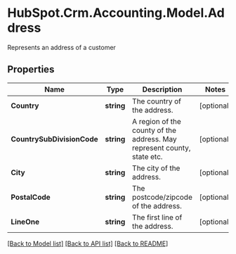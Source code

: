 # HubSpot.Crm.Accounting.Model.Address
Represents an address of a customer

## Properties

Name | Type | Description | Notes
------------ | ------------- | ------------- | -------------
**Country** | **string** | The country of the address. | [optional] 
**CountrySubDivisionCode** | **string** | A region of the county of the address.  May represent county, state etc. | [optional] 
**City** | **string** | The city of the address. | [optional] 
**PostalCode** | **string** | The postcode/zipcode of the address. | [optional] 
**LineOne** | **string** | The first line of the address. | [optional] 

[[Back to Model list]](../README.md#documentation-for-models) [[Back to API list]](../README.md#documentation-for-api-endpoints) [[Back to README]](../README.md)

